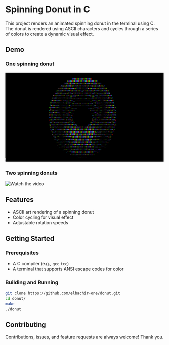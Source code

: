 # Spinning Donut in C

This project renders an animated spinning donut in the terminal using C. The donut is rendered using ASCII characters and cycles through a series of colors to create a dynamic visual effect.

## Demo

### One spinning donut

![Watch the video](assets/donut.gif)

### Two spinning donuts

![Watch the video](assets/two-donuts.gif)

## Features

- ASCII art rendering of a spinning donut
- Color cycling for visual effect
- Adjustable rotation speeds

## Getting Started

### Prerequisites

- A C compiler (e.g., `gcc` `tcc`)
- A terminal that supports ANSI escape codes for color

### Building and Running

```bash
git clone https://github.com/elbachir-one/donut.git
cd donut/
make
./donut
```
## Contributing

Contributions, issues, and feature requests are always welcome! Thank you.
